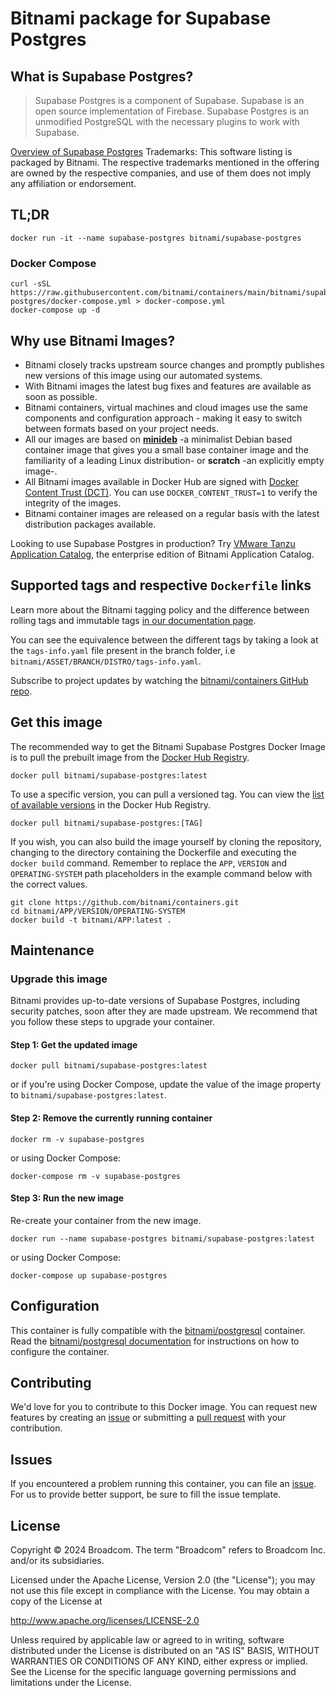 # Bitnami package for Supabase Postgres

## What is Supabase Postgres?

> Supabase Postgres is a component of Supabase. Supabase is an open source implementation of Firebase. Supabase Postgres is an unmodified PostgreSQL with the necessary plugins to work with Supabase.

[Overview of Supabase Postgres](https://github.com/supabase/postgres)
Trademarks: This software listing is packaged by Bitnami. The respective trademarks mentioned in the offering are owned by the respective companies, and use of them does not imply any affiliation or endorsement.

## TL;DR

```console
docker run -it --name supabase-postgres bitnami/supabase-postgres
```

### Docker Compose

```console
curl -sSL https://raw.githubusercontent.com/bitnami/containers/main/bitnami/supabase-postgres/docker-compose.yml > docker-compose.yml
docker-compose up -d
```

## Why use Bitnami Images?

* Bitnami closely tracks upstream source changes and promptly publishes new versions of this image using our automated systems.
* With Bitnami images the latest bug fixes and features are available as soon as possible.
* Bitnami containers, virtual machines and cloud images use the same components and configuration approach - making it easy to switch between formats based on your project needs.
* All our images are based on [**minideb**](https://github.com/bitnami/minideb) -a minimalist Debian based container image that gives you a small base container image and the familiarity of a leading Linux distribution- or **scratch** -an explicitly empty image-.
* All Bitnami images available in Docker Hub are signed with [Docker Content Trust (DCT)](https://docs.docker.com/engine/security/trust/content_trust/). You can use `DOCKER_CONTENT_TRUST=1` to verify the integrity of the images.
* Bitnami container images are released on a regular basis with the latest distribution packages available.

Looking to use Supabase Postgres in production? Try [VMware Tanzu Application Catalog](https://bitnami.com/enterprise), the enterprise edition of Bitnami Application Catalog.

## Supported tags and respective `Dockerfile` links

Learn more about the Bitnami tagging policy and the difference between rolling tags and immutable tags [in our documentation page](https://docs.bitnami.com/tutorials/understand-rolling-tags-containers/).

You can see the equivalence between the different tags by taking a look at the `tags-info.yaml` file present in the branch folder, i.e `bitnami/ASSET/BRANCH/DISTRO/tags-info.yaml`.

Subscribe to project updates by watching the [bitnami/containers GitHub repo](https://github.com/bitnami/containers).

## Get this image

The recommended way to get the Bitnami Supabase Postgres Docker Image is to pull the prebuilt image from the [Docker Hub Registry](https://hub.docker.com/r/bitnami/supabase-postgres).

```console
docker pull bitnami/supabase-postgres:latest
```

To use a specific version, you can pull a versioned tag. You can view the [list of available versions](https://hub.docker.com/r/bitnami/supabase-postgres/tags/) in the Docker Hub Registry.

```console
docker pull bitnami/supabase-postgres:[TAG]
```

If you wish, you can also build the image yourself by cloning the repository, changing to the directory containing the Dockerfile and executing the `docker build` command. Remember to replace the `APP`, `VERSION` and `OPERATING-SYSTEM` path placeholders in the example command below with the correct values.

```console
git clone https://github.com/bitnami/containers.git
cd bitnami/APP/VERSION/OPERATING-SYSTEM
docker build -t bitnami/APP:latest .
```

## Maintenance

### Upgrade this image

Bitnami provides up-to-date versions of Supabase Postgres, including security patches, soon after they are made upstream. We recommend that you follow these steps to upgrade your container.

#### Step 1: Get the updated image

```console
docker pull bitnami/supabase-postgres:latest
```

or if you're using Docker Compose, update the value of the image property to `bitnami/supabase-postgres:latest`.

#### Step 2: Remove the currently running container

```console
docker rm -v supabase-postgres
```

or using Docker Compose:

```console
docker-compose rm -v supabase-postgres
```

#### Step 3: Run the new image

Re-create your container from the new image.

```console
docker run --name supabase-postgres bitnami/supabase-postgres:latest
```

or using Docker Compose:

```console
docker-compose up supabase-postgres
```

## Configuration

This container is fully compatible with the [bitnami/postgresql](https://github.com/bitnami/containers/tree/main/bitnami/postgresql) container. Read the [bitnami/postgresql documentation](https://github.com/bitnami/containers/tree/main/bitnami/postgresql#configuration) for instructions on how to configure the container.

## Contributing

We'd love for you to contribute to this Docker image. You can request new features by creating an [issue](https://github.com/bitnami/containers/issues) or submitting a [pull request](https://github.com/bitnami/containers/pulls) with your contribution.

## Issues

If you encountered a problem running this container, you can file an [issue](https://github.com/bitnami/containers/issues/new/choose). For us to provide better support, be sure to fill the issue template.

## License

Copyright &copy; 2024 Broadcom. The term "Broadcom" refers to Broadcom Inc. and/or its subsidiaries.

Licensed under the Apache License, Version 2.0 (the "License");
you may not use this file except in compliance with the License.
You may obtain a copy of the License at

<http://www.apache.org/licenses/LICENSE-2.0>

Unless required by applicable law or agreed to in writing, software
distributed under the License is distributed on an "AS IS" BASIS,
WITHOUT WARRANTIES OR CONDITIONS OF ANY KIND, either express or implied.
See the License for the specific language governing permissions and
limitations under the License.
